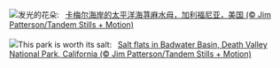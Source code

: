 ![](https://www.bing.com/th?id=OHR.SeaNettles_ZH-CN1735729435_UHD.jpg&w=1000)发光的花朵:&nbsp;&ensp;[卡梅尔海岸的太平洋海荨麻水母，加利福尼亚，美国 (© Jim Patterson/Tandem Stills + Motion)](https://www.bing.com/th?id=OHR.SeaNettles_ZH-CN1735729435_UHD.jpg)
<br><br/>
![](https://www.bing.com/th?id=OHR.DeathValleySalt_EN-US1068737086_UHD.jpg&w=1000)This park is worth its salt:&nbsp;&ensp;[Salt flats in Badwater Basin, Death Valley National Park, California (© Jim Patterson/Tandem Stills + Motion)](https://www.bing.com/th?id=OHR.DeathValleySalt_EN-US1068737086_UHD.jpg)
<br><br/>
